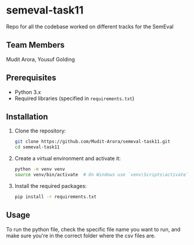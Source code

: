# semeval-task11
Repo for all the codebase worked on different tracks for the SemEval

## Team Members
Mudit Arora, Yousuf Golding

## Prerequisites
- Python 3.x
- Required libraries (specified in `requirements.txt`)

## Installation
1. Clone the repository:
    ```sh
    git clone https://github.com/Mudit-Arora/semeval-task11.git
    cd semeval-task11
    ```
2. Create a virtual environment and activate it:
    ```sh
    python -m venv venv
    source venv/bin/activate  # On Windows use `venv\Scripts\activate`
    ```
3. Install the required packages:
    ```sh
    pip install -r requirements.txt
    ```

## Usage
To run the python file, check the specific file name you want to run, and make sure you're in the correct folder where the csv files are. 
